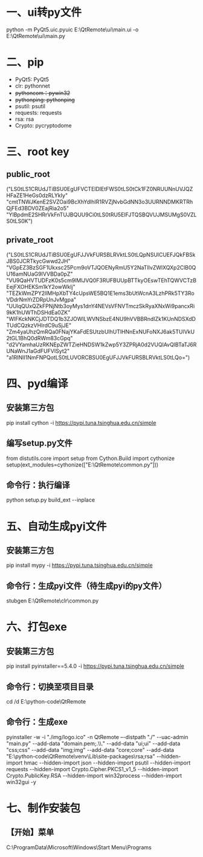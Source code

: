 # 一、ui转py文件
python -m PyQt5.uic.pyuic E:\QtRemote\ui\main.ui -o E:\QtRemote\ui\main.py

# 二、pip
- PyQt5: PyQt5
- clr: pythonnet
- ~~pythoncom：pywin32~~
- ~~pythonping: pythonping~~
- psutil: psutil
- requests: requests
- rsa: rsa
- Crypto: pycryptodome

# 三、root key
## public_root
("LS0tLS1CRUdJTiBSU0EgUFVCTElDIEtFWS0tLS0tCk1FZ0NRUUNnUVJQZHFaZE1HeGs0dzRLYkIy"
"cmtTNWJKenE2SVZOai9BcXhYdlhIR1RVZjNvbGdNN3o3UURNNDMKRTRhQjFEd3BDV0ZEajRia2o5"
"YlBpdmE2SHRrVkFnTUJBQUU9Ci0tLS0tRU5EIFJTQSBQVUJMSUMgS0VZLS0tLS0K")

## private_root
("LS0tLS1CRUdJTiBSU0EgUFJJVkFURSBLRVktLS0tLQpNSUlCUEFJQkFBSkJBS0JCRTkycGwwd2JH"
"VGpEZ3BzSGF1Ukxsc25Pcm9oVTJQOENyRmU5Y2NaTlIvZWlXQXp2ClB0QU16amNUaG9IVVBDa0pZ"
"VU9QaHVTUDFzK0s5cm9lMlJVQ0F3RUFBUUpBTTkyOEswTEhTQWVCTzBEejFXOHEKSm1kY2owWklj"
"TEZkWmZPY2llMHpXbTY4cUpsWE5BQ1E1ems3bUtWcnA3LzhPRk5TY3RoVDdrNmYrZDRpUnJvMgpa"
"UUlqQUxQZkFPNjNtb3oyMys1dnY4NEVsVFNVTmczSkRyaXNxWi9pancxRi9kK1hUWThDSHdEa0ZK"
"WlFKckNKCjJDTDQ1b3ZJOWlLWVNSbzE4NU9hVVBBRndIZk1KUnNDSXdDTUdCQzkzVHIrdC9uSjJE"
"Zm4yaUhzQmRQa0FNajYKaFdESUtzbUlhUTlHNnExNUFoNXJ6ak5TUlVkU2tGL1BhQ0dRWm83cGpq"
"d2VYamhaUzRKNEpZWTZieHNDSW1kZwp5Y3ZPRjA0d2VUQlAvQlBTaTJ6RUNaWnJ1aGdFUFVISyt2"
"a1RINlI1NmFNPQotLS0tLUVORCBSU0EgUFJJVkFURSBLRVktLS0tLQo=")

# 四、pyd编译

## 安装第三方包
pip install cython -i https://pypi.tuna.tsinghua.edu.cn/simple

## 编写setup.py文件
from distutils.core import setup
from Cython.Build import cythonize
setup(ext_modules=cythonize(["E:\QtRemote\common.py"]))

## 命令行：执行编译
python setup.py build_ext --inplace

# 五、自动生成pyi文件

## 安装第三方包
pip install mypy -i https://pypi.tuna.tsinghua.edu.cn/simple
## 命令行：生成pyi文件（待生成pyi的py文件）
stubgen E:\QtRemote\clr\common.py

# 六、打包exe

## 安装第三方包
pip install pyinstaller==5.4.0 -i https://pypi.tuna.tsinghua.edu.cn/simple
## 命令行：切换至项目目录
cd /d E:\python-code\QtRemote
## 命令行：生成exe
pyinstaller -w -i "./img/logo.ico" -n QtRemote –-distpath "./" --uac-admin "main.py" 
--add-data "domain.pem;.\\\\." 
--add-data "ui;ui" 
--add-data "css;css" 
--add-data "img;img" 
--add-data "core;core" 
--add-data "E:\python-code\QtRemote\venv\Lib\site-packages\rsa;rsa" 
--hidden-import hmac 
--hidden-import json 
--hidden-import psutil 
--hidden-import requests 
--hidden-import Crypto.Cipher.PKCS1_v1_5 
--hidden-import Crypto.PublicKey.RSA 
--hidden-import win32process 
--hidden-import win32gui 
-y

# 七、制作安装包

## 【开始】菜单
C:\ProgramData\Microsoft\Windows\Start Menu\Programs

